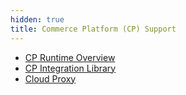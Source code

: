 ```yaml
---
hidden: true
title: Commerce Platform (CP) Support
---
```


- <a href="pg_cpr_solutions_guide.md">CP Runtime Overview</a>
- <a href="pg_cpl_users_guide.md">CP Integration Library</a>
- <a href="pg_prx_users_guide.md">Cloud Proxy</a>
